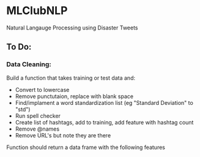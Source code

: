 # MLClubNLP
Natural Langauge Processing using Disaster Tweets


## To Do:

### Data Cleaning:

Build a function that takes training or test data and:

* Convert to lowercase 
* Remove punctutaion, replace with blank space
* Find/implament a word standardization list (eg "Standard Deviation" to "std")
* Run spell checker
* Create list of hashtags, add to training, add feature with hashtag count
* Remove @names
* Remove URL's but note they are there

Function should return a data frame with the following features
